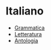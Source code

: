 # Italiano

- [Grammatica](./grammatica.md)
- [Letteratura](./letteratura.md)
- [Antologia](./antologia.md)